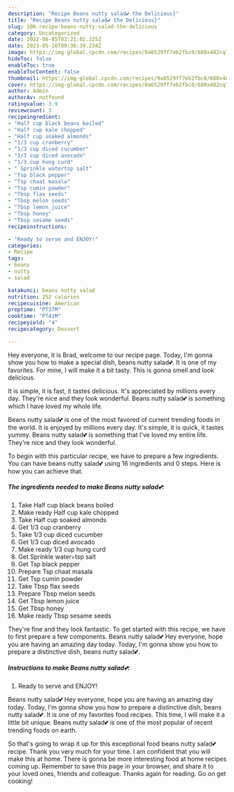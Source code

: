 ```yaml
---
description: "Recipe Beans nutty salad💕 the Delicious}"
title: "Recipe Beans nutty salad💕 the Delicious}"
slug: 106-recipe-beans-nutty-salad-the-delicious
category: Uncategorized
date: 2022-06-05T03:21:02.225Z
date: 2023-05-16T09:36:39.234Z
image: https://img-global.cpcdn.com/recipes/0a6529ff7eb2fbc0/680x482cq70/beans-nutty-salad-recipe-main-photo.jpg
hideToc: false
enableToc: true
enableTocContent: false
thumbnail: https://img-global.cpcdn.com/recipes/0a6529ff7eb2fbc0/680x482cq70/beans-nutty-salad-recipe-main-photo.jpg
cover: https://img-global.cpcdn.com/recipes/0a6529ff7eb2fbc0/680x482cq70/beans-nutty-salad-recipe-main-photo.jpg
author: Admin
authorAv: notfound
ratingvalue: 3.9
reviewcount: 3
recipeingredient:
- "Half cup black beans boiled"
- "Half cup kale chopped"
- "Half cup soaked almonds"
- "1/3 cup cranberry"
- "1/3 cup diced cucumber"
- "1/3 cup diced avocado"
- "1/3 cup hung curd"
- " Sprinkle watertsp salt"
- "Tsp black pepper"
- "Tsp chaat masala"
- "Tsp cumin powder"
- "Tbsp flax seeds"
- "Tbsp melon seeds"
- "Tbsp lemon juice"
- "Tbsp honey"
- "Tbsp sesame seeds"
recipeinstructions:

- "Ready to serve and ENJOY!"
categories:
- Recipe
tags:
- beans
- nutty
- salad

katakunci: beans nutty salad 
nutrition: 252 calories
recipecuisine: American
preptime: "PT37M"
cooktime: "PT41M"
recipeyield: "4"
recipecategory: Dessert

---
```



Hey everyone, it is Brad, welcome to our recipe page. Today, I'm gonna show you how to make a special dish, beans nutty salad💕. It is one of my favorites. For mine, I will make it a bit tasty. This is gonna smell and look delicious.

It is simple, it is fast, it tastes delicious. It&#39;s appreciated by millions every day. They&#39;re nice and they look wonderful. Beans nutty salad💕 is something which I have loved my whole life.

Beans nutty salad💕 is one of the most favored of current trending foods in the world. It is enjoyed by millions every day. It's simple, it is quick, it tastes yummy. Beans nutty salad💕 is something that I've loved my entire life. They're nice and they look wonderful.


To begin with this particular recipe, we have to prepare a few ingredients. You can have beans nutty salad💕 using 16 ingredients and 0 steps. Here is how you can achieve that.

<!--inarticleads1-->

##### The ingredients needed to make Beans nutty salad💕:

1. Take Half cup black beans boiled
1. Make ready Half cup kale chopped
1. Take Half cup soaked almonds
1. Get 1/3 cup cranberry
1. Take 1/3 cup diced cucumber
1. Get 1/3 cup diced avocado
1. Make ready 1/3 cup hung curd
1. Get  Sprinkle water÷tsp salt
1. Get Tsp black pepper
1. Prepare Tsp chaat masala
1. Get Tsp cumin powder
1. Take Tbsp flax seeds
1. Prepare Tbsp melon seeds
1. Get Tbsp lemon juice
1. Get Tbsp honey
1. Make ready Tbsp sesame seeds


They&#39;re fine and they look fantastic. To get started with this recipe, we have to first prepare a few components. Beans nutty salad💕 Hey everyone, hope you are having an amazing day today. Today, I&#39;m gonna show you how to prepare a distinctive dish, beans nutty salad💕. 

<!--inarticleads2-->

##### Instructions to make Beans nutty salad💕:


1. Ready to serve and ENJOY!

Beans nutty salad💕 Hey everyone, hope you are having an amazing day today. Today, I&#39;m gonna show you how to prepare a distinctive dish, beans nutty salad💕. It is one of my favorites food recipes. This time, I will make it a little bit unique. Beans nutty salad💕 is one of the most popular of recent trending foods on earth. 

So that's going to wrap it up for this exceptional food beans nutty salad💕 recipe. Thank you very much for your time. I am confident that you will make this at home. There is gonna be more interesting food at home recipes coming up. Remember to save this page in your browser, and share it to your loved ones, friends and colleague. Thanks again for reading. Go on get cooking!

